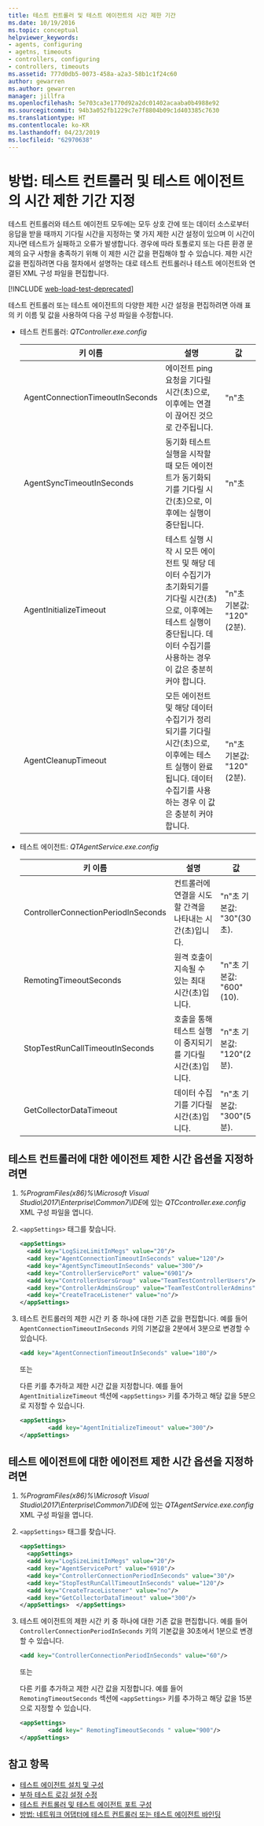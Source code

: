 ```yaml
---
title: 테스트 컨트롤러 및 테스트 에이전트의 시간 제한 기간
ms.date: 10/19/2016
ms.topic: conceptual
helpviewer_keywords:
- agents, configuring
- agetns, timeouts
- controllers, configuring
- controllers, timeouts
ms.assetid: 777d0db5-0073-458a-a2a3-58b1c1f24c60
author: gewarren
ms.author: gewarren
manager: jillfra
ms.openlocfilehash: 5e703ca3e1770d92a2dc01402acaaba0b4988e92
ms.sourcegitcommit: 94b3a052fb1229c7e7f8804b09c1d403385c7630
ms.translationtype: HT
ms.contentlocale: ko-KR
ms.lasthandoff: 04/23/2019
ms.locfileid: "62970638"
---
```

# <a name="how-to-specify-timeout-periods-for-test-controllers-and-test-agents"></a>방법: 테스트 컨트롤러 및 테스트 에이전트의 시간 제한 기간 지정

테스트 컨트롤러와 테스트 에이전트 모두에는 모두 상호 간에 또는 데이터 소스로부터 응답을 받을 때까지 기다릴 시간을 지정하는 몇 가지 제한 시간 설정이 있으며 이 시간이 지나면 테스트가 실패하고 오류가 발생합니다. 경우에 따라 토폴로지 또는 다른 환경 문제의 요구 사항을 충족하기 위해 이 제한 시간 값을 편집해야 할 수 있습니다. 제한 시간 값을 편집하려면 다음 절차에서 설명하는 대로 테스트 컨트롤러나 테스트 에이전트와 연결된 XML 구성 파일을 편집합니다.

[!INCLUDE [web-load-test-deprecated](includes/web-load-test-deprecated.md)]

테스트 컨트롤러 또는 테스트 에이전트의 다양한 제한 시간 설정을 편집하려면 아래 표의 키 이름 및 값을 사용하여 다음 구성 파일을 수정합니다.

- 테스트 컨트롤러: *QTController.exe.config*

    |키 이름|설명|값|
    |-|-----------------|-|
    |AgentConnectionTimeoutInSeconds|에이전트 ping 요청을 기다릴 시간(초)으로, 이후에는 연결이 끊어진 것으로 간주됩니다.|"n"초|
    |AgentSyncTimeoutInSeconds|동기화 테스트 실행을 시작할 때 모든 에이전트가 동기화되기를 기다릴 시간(초)으로, 이후에는 실행이 중단됩니다.|"n"초|
    |AgentInitializeTimeout|테스트 실행 시작 시 모든 에이전트 및 해당 데이터 수집기가 초기화되기를 기다릴 시간(초)으로, 이후에는 테스트 실행이 중단됩니다. 데이터 수집기를 사용하는 경우 이 값은 충분히 커야 합니다.|"n"초 기본값: "120"(2분).|
    |AgentCleanupTimeout|모든 에이전트 및 해당 데이터 수집기가 정리되기를 기다릴 시간(초)으로, 이후에는 테스트 실행이 완료됩니다. 데이터 수집기를 사용하는 경우 이 값은 충분히 커야 합니다.|"n"초 기본값: "120"(2분).|

- 테스트 에이전트: *QTAgentService.exe.config*

    |키 이름|설명|값|
    |-|-----------------|-|
    |ControllerConnectionPeriodInSeconds|컨트롤러에 연결을 시도할 간격을 나타내는 시간(초)입니다.|"n"초 기본값: "30"(30초).|
    |RemotingTimeoutSeconds|원격 호출이 지속될 수 있는 최대 시간(초)입니다.|"n"초 기본값: "600"(10).|
    |StopTestRunCallTimeoutInSeconds|호출을 통해 테스트 실행이 중지되기를 기다릴 시간(초)입니다.|"n"초 기본값: "120"(2분).|
    |GetCollectorDataTimeout|데이터 수집기를 기다릴 시간(초)입니다.|"n"초 기본값: "300"(5분).|

## <a name="to-specify-agent-timeout-options-for-a-test-controller"></a>테스트 컨트롤러에 대한 에이전트 제한 시간 옵션을 지정하려면

1. *%ProgramFiles(x86)%\Microsoft Visual Studio\2017\Enterprise\Common7\IDE*에 있는 *QTCcontroller.exe.config* XML 구성 파일을 엽니다.

2. `<appSettings>` 태그를 찾습니다.

    ```xml
    <appSettings>
      <add key="LogSizeLimitInMegs" value="20"/>
      <add key="AgentConnectionTimeoutInSeconds" value="120"/>
      <add key="AgentSyncTimeoutInSeconds" value="300"/>
      <add key="ControllerServicePort" value="6901"/>
      <add key="ControllerUsersGroup" value="TeamTestControllerUsers"/>
      <add key="ControllerAdminsGroup" value="TeamTestControllerAdmins"/>
      <add key="CreateTraceListener" value="no"/>
    </appSettings>
    ```

3. 테스트 컨트롤러의 제한 시간 키 중 하나에 대한 기존 값을 편집합니다. 예를 들어 `AgentConnectionTimeoutInSeconds` 키의 기본값을 2분에서 3분으로 변경할 수 있습니다.

    ```xml
    <add key="AgentConnectionTimeoutInSeconds" value="180"/>
    ```

    또는

    다른 키를 추가하고 제한 시간 값을 지정합니다. 예를 들어 `AgentInitializeTimeout` 섹션에 `<appSettings>` 키를 추가하고 해당 값을 5분으로 지정할 수 있습니다.

    ```xml
    <appSettings>
            <add key="AgentInitializeTimeout" value="300"/>
    </appSettings>
    ```

## <a name="to-specify-agent-timeout-options-for-a-test-agent"></a>테스트 에이전트에 대한 에이전트 제한 시간 옵션을 지정하려면

1. *%ProgramFiles(x86)%\Microsoft Visual Studio\2017\Enterprise\Common7\IDE*에 있는 *QTAgentService.exe.config* XML 구성 파일을 엽니다.

2. `<appSettings>` 태그를 찾습니다.

    ```xml
    <appSettings>
      <appSettings>
      <add key="LogSizeLimitInMegs" value="20"/>
      <add key="AgentServicePort" value="6910"/>
      <add key="ControllerConnectionPeriodInSeconds" value="30"/>
      <add key="StopTestRunCallTimeoutInSeconds" value="120"/>
      <add key="CreateTraceListener" value="no"/>
      <add key="GetCollectorDataTimeout" value="300"/>
    </appSettings>  </appSettings>
    ```

3. 테스트 에이전트의 제한 시간 키 중 하나에 대한 기존 값을 편집합니다. 예를 들어 `ControllerConnectionPeriodInSeconds` 키의 기본값을 30초에서 1분으로 변경할 수 있습니다.

    ```xml
    <add key="ControllerConnectionPeriodInSeconds" value="60"/>
    ```

    또는

    다른 키를 추가하고 제한 시간 값을 지정합니다. 예를 들어 `RemotingTimeoutSeconds` 섹션에 `<appSettings>` 키를 추가하고 해당 값을 15분으로 지정할 수 있습니다.

    ```xml
    <appSettings>
            <add key=" RemotingTimeoutSeconds " value="900"/>
    </appSettings>
    ```

## <a name="see-also"></a>참고 항목

- [테스트 에이전트 설치 및 구성](../test/lab-management/install-configure-test-agents.md)
- [부하 테스트 로깅 설정 수정](../test/modify-load-test-logging-settings.md)
- [테스트 컨트롤러 및 테스트 에이전트 포트 구성](../test/configure-ports-for-test-controllers-and-test-agents.md)
- [방법: 네트워크 어댑터에 테스트 컨트롤러 또는 테스트 에이전트 바인딩](../test/how-to-bind-a-test-controller-or-test-agent-to-a-network-adapter.md)
